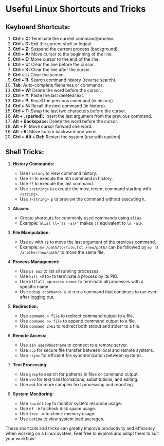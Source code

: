 # Useful Linux Shortcuts and Tricks

## Keyboard Shortcuts:

1. **Ctrl + C:** Terminate the current command/process.
2. **Ctrl + D:** Exit the current shell or logout.
3. **Ctrl + Z:** Suspend the current process (background).
4. **Ctrl + A:** Move cursor to the beginning of the line.
5. **Ctrl + E:** Move cursor to the end of the line.
6. **Ctrl + U:** Clear the line before the cursor.
7. **Ctrl + K:** Clear the line after the cursor.
8. **Ctrl + L:** Clear the screen.
9. **Ctrl + R:** Search command history (reverse search).
10. **Tab:** Auto-complete filenames or commands.
11. **Ctrl + W:** Delete the word before the cursor.
12. **Ctrl + Y:** Paste the last deleted text.
13. **Ctrl + P:** Recall the previous command (in history).
14. **Ctrl + N:** Recall the next command (in history).
15. **Ctrl + T:** Swap the last two characters before the cursor.
16. **Alt + . (period):** Insert the last argument from the previous command.
17. **Alt + Backspace:** Delete the word before the cursor.
18. **Alt + F:** Move cursor forward one word.
19. **Alt + B:** Move cursor backward one word.
20. **Ctrl + Alt + Del:** Restart the system (use with caution).

## Shell Tricks:

1. **History Commands:**
   - Use `history` to view command history.
   - Use `!n` to execute the nth command in history.
   - Use `!!` to execute the last command.
   - Use `!<string>` to execute the most recent command starting with `<string>`.
   - Use `!<string>:p` to preview the command without executing it.

2. **Aliases:**
   - Create shortcuts for commonly used commands using `alias`.
   - Example: `alias ll='ls -alF'` makes `ll` equivalent to `ls -alF`.

3. **File Manipulation:**
   - Use `mv` with `!$` to move the last argument of the previous command.
   - Example: `mv /path/to/file.txt /new/path/` can be followed by `mv !$ /another/new/path/` to move the same file.

4. **Process Management:**
   - Use `ps aux` to list all running processes.
   - Use `kill <PID>` to terminate a process by its PID.
   - Use `killall <process-name>` to terminate all processes with a specific name.
   - Use `nohup <command> &` to run a command that continues to run even after logging out.

5. **Redirection:**
   - Use `command > file` to redirect command output to a file.
   - Use `command >> file` to append command output to a file.
   - Use `command 2>&1` to redirect both stdout and stderr to a file.

6. **Remote Access:**
   - Use `ssh user@hostname` to connect to a remote server.
   - Use `scp` for secure file transfer between local and remote systems.
   - Use `rsync` for efficient file synchronization between systems.

7. **Text Processing:**
   - Use `grep` to search for patterns in files or command output.
   - Use `sed` for text transformations, substitutions, and editing.
   - Use `awk` for more complex text processing and reporting.

8. **System Monitoring:**
   - Use `top` or `htop` to monitor system resource usage.
   - Use `df -h` to check disk space usage.
   - Use `free -m` to check memory usage.
   - Use `uptime` to view system load averages.

These shortcuts and tricks can greatly improve productivity and efficiency when working on a Linux system. Feel free to explore and adapt them to suit your workflow!
